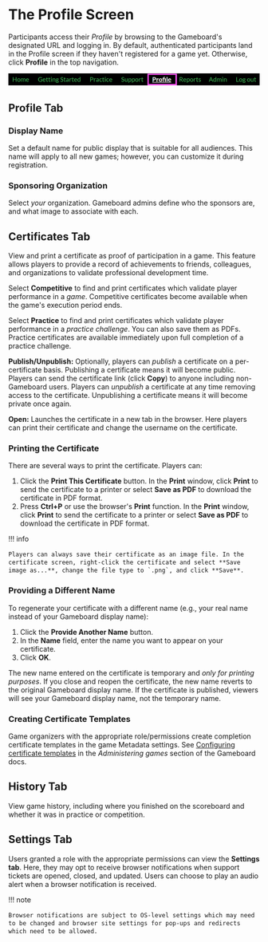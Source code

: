 # The Profile Screen

Participants access their *Profile* by browsing to the Gameboard's designated URL and logging in. By default, authenticated participants land in the Profile screen if they haven't registered for a game yet. Otherwise, click **Profile** in the top navigation.

![profile link in nav](img/profile-profile.png)

## Profile Tab

### Display Name

Set a default name for public display that is suitable for all audiences. This name will apply to all new games; however, you can customize it during registration.

### Sponsoring Organization

Select *your* organization. Gameboard admins define who the sponsors are, and what image to associate with each.

## Certificates Tab

View and print a certificate as proof of participation in a game. This feature allows players to provide a record of achievements to friends, colleagues, and organizations to validate professional development time.

Select **Competitive** to find and print certificates which validate player performance in a *game*. Competitive certificates become available when the game's execution period ends.

Select **Practice** to find and print certificates which validate player performance in a *practice challenge*. You can also save them as PDFs. Practice certificates are available immediately upon full completion of a practice challenge.

**Publish/Unpublish:** Optionally, players can *publish* a certificate on a per-certificate basis. Publishing a certificate means it will become public. Players can send the certificate link (click **Copy**) to anyone including non-Gameboard users. Players can *unpublish* a certificate at any time removing access to the certificate. Unpublishing a certificate means it will become private once again.

**Open:** Launches the certificate in a new tab in the browser. Here players can print their certificate and change the username on the certificate.

### Printing the Certificate

There are several ways to print the certificate. Players can:

1. Click the **Print This Certificate** button. In the **Print** window, click **Print** to send the certificate to a printer or select **Save as PDF** to download the certificate in PDF format.
2. Press **Ctrl+P** or use the browser's **Print** function. In the **Print** window, click **Print** to send the certificate to a printer or select **Save as PDF** to download the certificate in PDF format.

!!! info

    Players can always save their certificate as an image file. In the certificate screen, right-click the certificate and select **Save image as...**, change the file type to `.png`, and click **Save**.

### Providing a Different Name

To regenerate your certificate with a different name (e.g., your real name instead of your Gameboard display name):

1. Click the **Provide Another Name** button.
2. In the **Name** field, enter the name you want to appear on your certificate.
3. Click **OK**.

The new name entered on the certificate is temporary and *only for printing purposes*. If you close and reopen the certificate, the new name reverts to the original Gameboard display name. If the certificate is published, viewers will see your Gameboard display name, not the temporary name.

### Creating Certificate Templates

Game organizers with the appropriate role/permissions create completion certificate templates in the game Metadata settings. See [Configuring certificate templates](admin-completion-certificates.md) in the *Administering games* section of the Gameboard docs.

## History Tab

View game history, including where you finished on the scoreboard and whether it was in practice or competition.

## Settings Tab

Users granted a role with the appropriate permissions can view the **Settings tab**. Here, they may opt to receive browser notifications when support tickets are opened, closed, and updated. Users can choose to play an audio alert when a browser notification is received.

!!! note

    Browser notifications are subject to OS-level settings which may need to be changed and browser site settings for pop-ups and redirects which need to be allowed.
